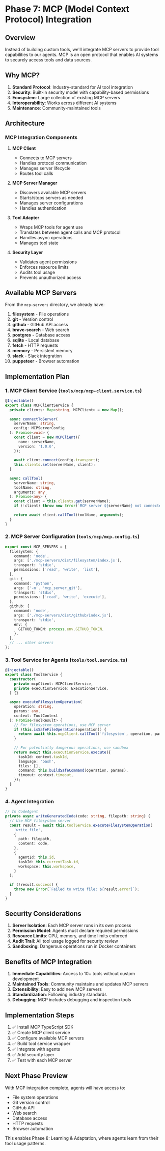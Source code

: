 # Phase 7: MCP (Model Context Protocol) Integration

## Overview

Instead of building custom tools, we'll integrate MCP servers to provide tool capabilities to our agents. MCP is an open protocol that enables AI systems to securely access tools and data sources.

## Why MCP?

1. **Standard Protocol**: Industry-standard for AI tool integration
2. **Security**: Built-in security model with capability-based permissions
3. **Ecosystem**: Large collection of existing MCP servers
4. **Interoperability**: Works across different AI systems
5. **Maintenance**: Community-maintained tools

## Architecture

### MCP Integration Components

1. **MCP Client**
   - Connects to MCP servers
   - Handles protocol communication
   - Manages server lifecycle
   - Routes tool calls

2. **MCP Server Manager**
   - Discovers available MCP servers
   - Starts/stops servers as needed
   - Manages server configurations
   - Handles authentication

3. **Tool Adapter**
   - Wraps MCP tools for agent use
   - Translates between agent calls and MCP protocol
   - Handles async operations
   - Manages tool state

4. **Security Layer**
   - Validates agent permissions
   - Enforces resource limits
   - Audits tool usage
   - Prevents unauthorized access

## Available MCP Servers

From the `mcp-servers` directory, we already have:

1. **filesystem** - File operations
2. **git** - Version control
3. **github** - GitHub API access
4. **brave-search** - Web search
5. **postgres** - Database access
6. **sqlite** - Local database
7. **fetch** - HTTP requests
8. **memory** - Persistent memory
9. **slack** - Slack integration
10. **puppeteer** - Browser automation

## Implementation Plan

### 1. MCP Client Service (`tools/mcp/mcp-client.service.ts`)
```typescript
@Injectable()
export class MCPClientService {
  private clients: Map<string, MCPClient> = new Map();
  
  async connectToServer(
    serverName: string,
    config: MCPServerConfig
  ): Promise<void> {
    const client = new MCPClient({
      name: serverName,
      version: '1.0.0',
    });
    
    await client.connect(config.transport);
    this.clients.set(serverName, client);
  }
  
  async callTool(
    serverName: string,
    toolName: string,
    arguments: any
  ): Promise<any> {
    const client = this.clients.get(serverName);
    if (!client) throw new Error(`MCP server ${serverName} not connected`);
    
    return await client.callTool(toolName, arguments);
  }
}
```

### 2. MCP Server Configuration (`tools/mcp/mcp.config.ts`)
```typescript
export const MCP_SERVERS = {
  filesystem: {
    command: 'node',
    args: ['./mcp-servers/dist/filesystem/index.js'],
    transport: 'stdio',
    permissions: ['read', 'write', 'list'],
  },
  git: {
    command: 'python',
    args: ['-m', 'mcp_server_git'],
    transport: 'stdio',
    permissions: ['read', 'write', 'execute'],
  },
  github: {
    command: 'node',
    args: ['./mcp-servers/dist/github/index.js'],
    transport: 'stdio',
    env: {
      GITHUB_TOKEN: process.env.GITHUB_TOKEN,
    },
  },
  // ... other servers
};
```

### 3. Tool Service for Agents (`tools/tool.service.ts`)
```typescript
@Injectable()
export class ToolService {
  constructor(
    private mcpClient: MCPClientService,
    private executionService: ExecutionService,
  ) {}
  
  async executeFilesystemOperation(
    operation: string,
    params: any,
    context: ToolContext
  ): Promise<ToolResult> {
    // For filesystem operations, use MCP server
    if (this.isSafeFileOperation(operation)) {
      return await this.mcpClient.callTool('filesystem', operation, params);
    }
    
    // For potentially dangerous operations, use sandbox
    return await this.executionService.execute({
      taskId: context.taskId,
      language: 'bash',
      files: [],
      command: this.buildSafeCommand(operation, params),
      timeout: context.timeout,
    });
  }
}
```

### 4. Agent Integration
```typescript
// In CodeAgent
private async writeGeneratedCode(code: string, filepath: string) {
  // Use MCP filesystem server
  const result = await this.toolService.executeFilesystemOperation(
    'write_file',
    {
      path: filepath,
      content: code,
    },
    {
      agentId: this.id,
      taskId: this.currentTask.id,
      workspace: this.workspace,
    }
  );
  
  if (!result.success) {
    throw new Error(`Failed to write file: ${result.error}`);
  }
}
```

## Security Considerations

1. **Server Isolation**: Each MCP server runs in its own process
2. **Permission Model**: Agents must declare required permissions
3. **Resource Limits**: CPU, memory, and time limits enforced
4. **Audit Trail**: All tool usage logged for security review
5. **Sandboxing**: Dangerous operations run in Docker containers

## Benefits of MCP Integration

1. **Immediate Capabilities**: Access to 10+ tools without custom development
2. **Maintained Tools**: Community maintains and updates MCP servers
3. **Extensibility**: Easy to add new MCP servers
4. **Standardization**: Following industry standards
5. **Debugging**: MCP includes debugging and inspection tools

## Implementation Steps

1. ✅ Install MCP TypeScript SDK
2. ✅ Create MCP client service
3. ✅ Configure available MCP servers
4. ✅ Build tool service wrapper
5. ✅ Integrate with agents
6. ✅ Add security layer
7. ✅ Test with each MCP server

## Next Phase Preview

With MCP integration complete, agents will have access to:
- File system operations
- Git version control
- GitHub API
- Web search
- Database access
- HTTP requests
- Browser automation

This enables Phase 8: Learning & Adaptation, where agents learn from their tool usage patterns.